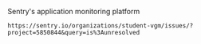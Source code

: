 Sentry's application monitoring platform
```
https://sentry.io/organizations/student-vgm/issues/?project=5850844&query=is%3Aunresolved
```
